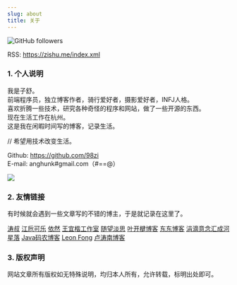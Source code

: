 ```yaml
---
slug: about
title: 关于
---
```


![GitHub followers](https://img.shields.io/github/followers/98zi)

RSS: <a href="https://zishu.me/index.xml" target="_blank">https://zishu.me/index.xml</a>

### 1. 个人说明

我是子舒。  
前端程序员，独立博客作者，骑行爱好者，摄影爱好者，INFJ人格。  
喜欢折腾一些技术，研究各种奇怪的程序和网站，做了一些开源的东西。  
现在生活工作在杭州。  
这是我在闲暇时间写的博客，记录生活。  

// 希望用技术改变生活。

Github: https://github.com/98zi  
E-mail: anghunk#gmail.com（#==@）

![](https://github-profile-summary-cards.vercel.app/api/cards/profile-details?username=98zi&theme=nord_dark)


### 2. 友情链接

有时候就会遇到一些文章写的不错的博主，于是就记录在这里了。

[涛叔](https://taoshu.in)
[江卮可乐](https://emo.ijann.com/)
[依然](https://wind.ink)
[王宜楷工作室](http://www.wangyikai.com)
[随望淡思](https://www.lushaojun.com)
[叶开楗博客](https://xn--qpru0x.cn)
[东东博客](http://blog.shutwin.com)
[涓滴意念汇成河](http://www.zahui.top)
[星落](https://urosi.cn)
[Java码农博客](https://ichochy.com)
[Leon Fong](https://www.leonfong.me/)
[卢涛南博客](https://lutaonan.com/)

### 3. 版权声明

网站文章所有版权如无特殊说明，均归本人所有，允许转载，标明出处即可。
